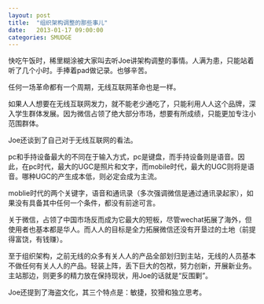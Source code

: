 ```yaml
---
layout: post
title:  "组织架构调整的那些事儿"
date:   2013-01-17 09:00:00
categories: SMUDGE
---
```


快吃午饭时，稀里糊涂被大家叫去听Joe讲架构调整的事情。人满为患，只能站着听了几个小时。手捧着pad做记录。也够辛苦。



任何一场革命都有一个周期，无线互联网革命也是一样。



如果人人想要在无线互联网发力，就不能老少通吃了，只能利用人人这个品牌，深入学生群体发展。因为微信占领了绝大部分市场，想要有所成绩，只能更加专注小范围群体。



Joe还谈到了自己对于无线互联网的看法。

pc和手持设备最大的不同在于输入方式，pc是键盘，而手持设备则是语音。因此，在pc时代，最大的UGC是照片和文字，而mobile时代，最大的UGC则将是语音。哪种UGC的产生成本低，则必定会成为主流。



moblie时代的两个关键字，语音和通讯录（多次强调微信是通过通讯录起家），如果没有具备其中任何一个条件，都没有前途可言。

关于微信，占领了中国市场反而成为它最大的短板，尽管wechat拓展了海外，但使用者也基本都是华人。而人人的目标是全力拓展微信还没有开垦过的土地（前提得富饶，有钱赚）。



至于组织架构，之前无线的众多有关人人的产品全部划归到主站，无线的人员基本不做任何有关人人的产品。轻装上阵，丢下巨大的包袱，努力创新，开展新业务。主站那边，则更多的精力放在保持现状，用Joe的话就是“反围剿”。



Joe还提到了海盗文化，其三个特点是：敏捷，狡猾和独立思考。